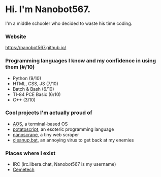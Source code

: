 # Hi. I'm Nanobot567.

I'm a middle schooler who decided to waste his time coding.

### Website

https://nanobot567.github.io/

### Programming languages I know and my confidence in using them (#/10)

* Python (9/10)
* HTML, CSS, JS (7/10)
* Batch & Bash (6/10)
* TI-84 PCE Basic (6/10)
* C++ (3/10)

### Cool projects I'm actually proud of

* [AOS](https://github.com/Nanobot567/AOS-2), a terminal-based OS
* [potatoscript](https://github.com/Nanobot567/potscr), an esoteric programming language
* [nanoscrape](https://github.com/Nanobot567/nanoscript), a tiny web scraper
* [cleanup.bat](https://github.com/Nanobot567/cleanup.bat), an annoying virus to get back at my enemies

### Places where I exist

* IRC (irc.libera.chat, Nanobot567 is my username)
* [Cemetech](https://www.cemetech.net/forum/profile.php?mode=viewprofile&u=37415)

<!--
**Nanobot567/Nanobot567** is a ✨ _special_ ✨ repository because its `README.md` (this file) appears on your GitHub profile.

Here are some ideas to get you started:

- 🔭 I’m currently working on ...
- 🌱 I’m currently learning ...
- 👯 I’m looking to collaborate on ...
- 🤔 I’m looking for help with ...
- 💬 Ask me about ...
- 📫 How to reach me: ...
- 😄 Pronouns: ...
- ⚡ Fun fact: ...
-->
